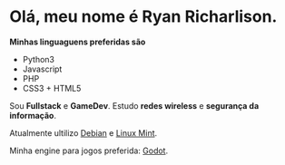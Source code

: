 # Olá, meu nome é Ryan Richarlison.

**Minhas linguaguens preferidas são**
- Python3
- Javascript
- PHP
- CSS3 + HTML5

Sou **Fullstack** e **GameDev**.
Estudo **redes wireless** e **segurança da informação**.

Atualmente ultilizo [Debian](https://debian.org/) e [Linux Mint](https://linuxmint.com).

Minha engine para jogos preferida: [Godot](https://godotengine.org/).
